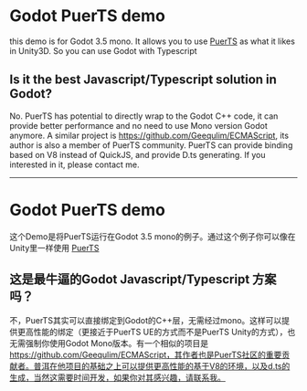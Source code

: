 # Godot PuerTS demo
this demo is for Godot 3.5 mono. It allows you to use [PuerTS](https://github.com/Tencent/puerts.git) as what it likes in Unity3D. So you can use Godot with Typescript

## Is it the best Javascript/Typescript solution in Godot?
No. PuerTS has potential to directly wrap to the Godot C++ code, it can provide better performance and no need to use Mono version Godot anymore. A similar project is https://github.com/Geequlim/ECMAScript, its author is also a member of PuerTS community. PuerTS can provide binding based on V8 instead of QuickJS, and provide D.ts generating. If you interested in it, please contact me.


------
# Godot PuerTS demo
这个Demo是将PuerTS运行在Godot 3.5 mono的例子。通过这个例子你可以像在Unity里一样使用 [PuerTS](https://github.com/Tencent/puerts.git)

## 这是最牛逼的Godot Javascript/Typescript 方案吗？
不，PuerTS其实可以直接绑定到Godot的C++层，无需经过mono。这样可以提供更高性能的绑定（更接近于PuerTS UE的方式而不是PuerTS Unity的方式），也无需强制你使用Godot Mono版本。有一个相似的项目是 https://github.com/Geequlim/ECMAScript，其作者也是PuerTS社区的重要贡献者。普洱在他项目的基础之上可以提供更高性能的基于V8的环境，以及d.ts的生成，当然这需要时间开发，如果你对其感兴趣，请联系我。